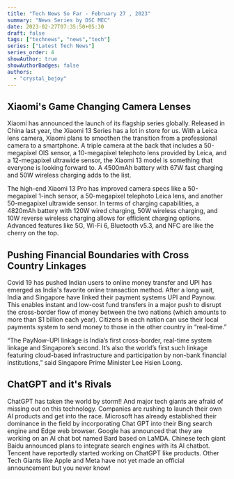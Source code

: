```yaml
---
title: "Tech News So Far - February 27 , 2023"
summary: "News Series by DSC MEC"
date: 2023-02-27T07:35:50+05:30
draft: false
tags: ["technews", "news","tech"]
series: ["Latest Tech News"]
series_order: 4
showAuthor: true
showAuthorBadges: false
authors:
  - "crystal_bejoy"
---
```


## Xiaomi's Game Changing Camera Lenses

Xiaomi has announced the launch of  its flagship series globally. 
Released in China last year, the Xiaomi 13 Series has a lot in store for us. With a Leica lens camera, Xiaomi plans to smoothen the transition from a professional camera to a smartphone. 
A triple camera at the back that includes a 50-megapixel OIS sensor, a 10-megapixel telephoto lens provided by Leica, and a 12-megapixel ultrawide sensor, the Xiaomi 13 model is something that everyone is looking forward to. A 4500mAh battery with 67W fast charging and 50W wireless charging adds to the list.

The high-end Xiaomi 13 Pro has improved camera specs like a 50-megapixel 1-inch sensor, a 50-megapixel telephoto Leica lens, and another 50-megapixel ultrawide sensor. In terms of charging capabilities, a 4820mAh battery  with 120W wired charging, 50W wireless charging, and 10W reverse wireless charging allows for efficient charging options. Advanced features like 5G, Wi-Fi 6, Bluetooth v5.3, and NFC are like the cherry on the top. 

## Pushing Financial Boundaries with Cross Country Linkages

Covid 19 has pushed Indian users to online money transfer and UPI has emerged as India's favorite online transaction method. After a long wait, India and Singapore have linked their payment systems UPI and Paynow. This enables instant and low-cost fund transfers in a major push to disrupt the cross-border flow of money between the two nations (which amounts to more than $1 billion each year). Citizens in each nation can use their local payments system to send money to those in the other country in “real-time.”

“The PayNow-UPI linkage is India’s first cross-border, real-time system linkage and Singapore’s second. It’s also the world’s first such linkage featuring cloud-based infrastructure and participation by non-bank financial institutions,” said Singapore Prime Minister Lee Hsien Loong. 

## ChatGPT and it's Rivals

ChatGPT has taken the world by storm!! And major tech giants are afraid of missing out on this technology. Companies are rushing to launch their own AI products and get into the race.
Microsoft has already established their dominance in the field by incorporating Chat GPT into their Bing search engine and Edge web browser. 
Google has announced that they are working on an AI chat bot named Bard based on LaMDA. 
Chinese tech giant Baidu announced plans to integrate search engines with its AI chatbot. 
Tencent have reportedly started working on ChatGPT like products. 
Other Tech Giants like Apple and Meta have not yet made an official announcement but you never know! 